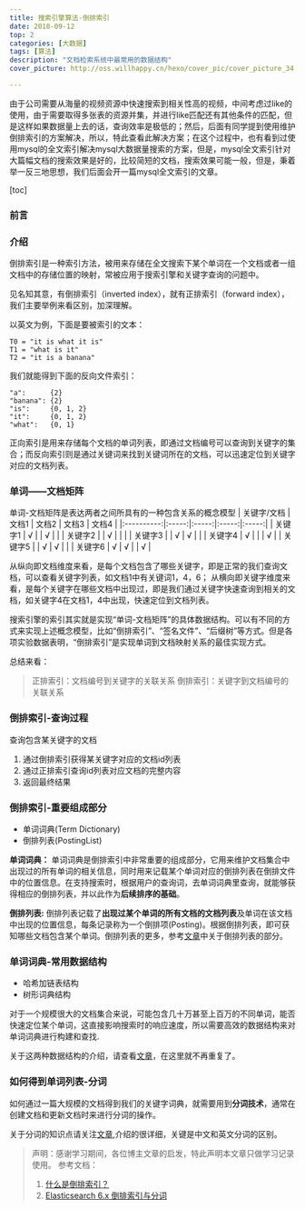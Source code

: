 ```yaml
---
title: 搜索引擎算法-倒排索引
date: 2018-09-12
top: 2
categories: [大数据]
tags: [算法]
description: "文档检索系统中最常用的数据结构"
cover_picture: http://oss.willhappy.cn/hexo/cover_pic/cover_picture_34.jpg

---
```


由于公司需要从海量的视频资源中快速搜索到相关性高的视频，中间考虑过like的使用，由于需要取得多张表的资源并集，并进行like匹配还有其他条件的匹配，但是这样如果数据量上去的话，查询效率是极低的；然后，后面有同学提到使用维护倒排索引的方案解决，所以，特此查看此解决方案；在这个过程中，也有看到过使用mysql的全文索引解决mysql大数据量搜索的方案，但是，mysql全文索引针对大篇幅文档的搜索效果是好的，比较简短的文档，搜索效果可能一般，但是，秉着举一反三地思想，我们后面会开一篇mysql全文索引的文章。

<!--more-->

[toc]

### 前言

### 介绍

倒排索引是一种索引方法，被用来存储在全文搜索下某个单词在一个文档或者一组文档中的存储位置的映射，常被应用于搜索引擎和关键字查询的问题中。

见名知其意，有倒排索引（inverted index），就有正排索引（forward index），我们主要举例来看区别，加深理解。

以英文为例，下面是要被索引的文本：

```
T0 = "it is what it is"  
T1 = "what is it"  
T2 = "it is a banana"  
```

我们就能得到下面的反向文件索引：

```
"a":      {2}
"banana": {2}
"is":     {0, 1, 2}
"it":     {0, 1, 2}
"what":   {0, 1}
```

正向索引是用来存储每个文档的单词列表，即通过文档编号可以查询到关键字的集合；而反向索引则是通过关键词来找到关键词所在的文档，可以迅速定位到关键字对应的文档列表。

### 单词——文档矩阵

单词-文档矩阵是表达两者之间所具有的一种包含关系的概念模型
| 关键字/文档 | 文档1 | 文档2 | 文档3 | 文档4 |
|:----------:|:-----:|:-----:|:-----:|:-----:|
|   关键字1   |   √   |       |   √   |       |
|   关键字2   |       |   √   |       |       |
|   关键字3   |       |   √   |   √   |       |
|   关键字4   |   √   |       |       |   √   |
|   关键字5   |       |   √   |   √   |       |
|   关键字6   |   √   |   √   |       |   √   |

从纵向即文档维度来看，是每个文档包含了哪些关键字，即是正常的我们查询文档，可以查看关键字列表，如文档1中有关键词1，4，6；
从横向即关键字维度来看，是每个关键字在哪些文档中出现过，即是我们通过关键字快速查询到相关的文档，如关键字4在文档1，4中出现，快速定位到文档列表。

搜索引擎的索引其实就是实现“单词-文档矩阵”的具体数据结构。可以有不同的方式来实现上述概念模型，比如“倒排索引”、“签名文件”、“后缀树”等方式。但是各项实验数据表明，“倒排索引”是实现单词到文档映射关系的最佳实现方式。

总结来看：

> 正排索引：文档编号到关键字的关联关系
倒排索引：关键字到文档编号的关联关系

### 倒排索引-查询过程

查询包含某关键字的文档

1. 通过倒排索引获得某关键字对应的文档id列表
2. 通过正排索引查询id列表对应文档的完整内容
3. 返回最终结果

### 倒排索引-重要组成部分

- 单词词典(Term Dictionary)
- 倒排列表(PostingList)

**单词词典：**
单词词典是倒排索引中非常重要的组成部分，它用来维护文档集合中出现过的所有单词的相关信息，同时用来记载某个单词对应的倒排列表在倒排文件中的位置信息。在支持搜索时，根据用户的查询词，去单词词典里查询，就能够获得相应的倒排列表，并以此作为**后续排序的基础**。

**倒排列表:**
倒排列表记载了**出现过某个单词的所有文档的文档列表**及单词在该文档中出现的位置信息，每条记录称为一个倒排项(Posting)。根据倒排列表，即可获知哪些文档包含某个单词。倒排列表的更多，参考[文章][2]中关于倒排列表的部分。

### 单词词典-常用数据结构

- 哈希加链表结构
- 树形词典结构

对于一个规模很大的文档集合来说，可能包含几十万甚至上百万的不同单词，能否快速定位某个单词，这直接影响搜索时的响应速度，所以需要高效的数据结构来对单词词典进行构建和查找.

关于这两种数据结构的介绍，请查看[文章][1]，在这里就不再重复了。

### 如何得到单词列表-分词

如何通过一篇大规模的文档得到我们的关键字词典，就需要用到**分词技术**，通常在创建文档和更新文档时来进行分词的操作。

关于分词的知识点请关注[文章][2],介绍的很详细，关键是中文和英文分词的区别。

> 声明：感谢学习期间，各位博主文章的启发，特此声明本文章只做学习记录使用。
> 参考文档：
> 1. [什么是倒排索引？][1]
> 2. [Elasticsearch 6.x 倒排索引与分词][2]

[1]: http://www.cnblogs.com/zlslch/p/6440114.html
[2]: https://juejin.im/post/5b799cf551882542f676daba